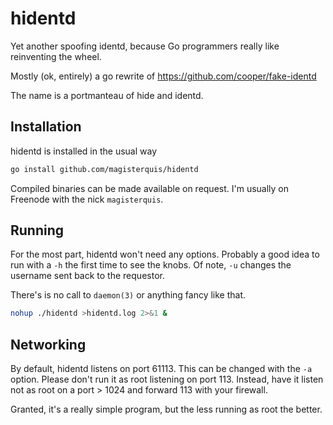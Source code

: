 hidentd
=======
Yet another spoofing identd, because Go programmers really like reinventing the
wheel.

Mostly (ok, entirely) a go rewrite of https://github.com/cooper/fake-identd

The name is a portmanteau of hide and identd.

Installation
------------
hidentd is installed in the usual way
```bash
go install github.com/magisterquis/hidentd
```
Compiled binaries can be made available on request.  I'm usually on Freenode
with the nick `magisterquis`.

Running
-------
For the most part, hidentd won't need any options.  Probably a good idea to run
with a `-h` the first time to see the knobs.  Of note, `-u` changes the
username sent back to the requestor.

There's is no call to `daemon(3)` or anything fancy like that.
```bash
nohup ./hidentd >hidentd.log 2>&1 &
```

Networking
----------
By default, hidentd listens on port 61113.  This can be changed with the `-a`
option.  Please don't run it as root listening on port 113.  Instead, have it
listen not as root on a port > 1024 and forward 113 with your firewall.

Granted, it's a really simple program, but the less running as root the better.
